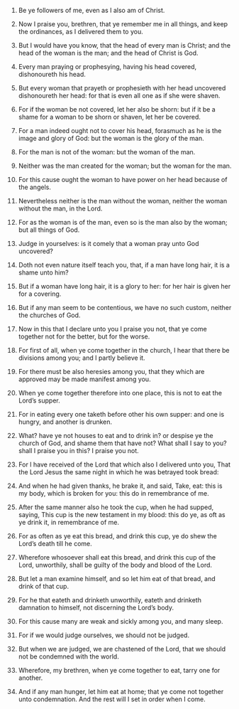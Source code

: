 1. Be ye followers of me, even as I also am of Christ.

2. Now I praise you, brethren, that ye remember me in all things,
and keep the ordinances, as I delivered them to you.

3. But I would have you know, that the head of every man is Christ;
and the head of the woman is the man; and the head of Christ is God.

4. Every man praying or prophesying, having his head covered,
dishonoureth his head.

5. But every woman that prayeth or prophesieth with her head
uncovered dishonoureth her head: for that is even all one as if she
were shaven.

6. For if the woman be not covered, let her also be shorn: but if it
be a shame for a woman to be shorn or shaven, let her be covered.

7. For a man indeed ought not to cover his head, forasmuch as he is
the image and glory of God: but the woman is the glory of the man.

8. For the man is not of the woman: but the woman of the man.

9. Neither was the man created for the woman; but the woman for the
man.

10. For this cause ought the woman to have power on her head because
of the angels.

11. Nevertheless neither is the man without the woman, neither the
woman without the man, in the Lord.

12. For as the woman is of the man, even so is the man also by the
woman; but all things of God.

13. Judge in yourselves: is it comely that a woman pray unto God
uncovered?

14. Doth not even nature itself teach you, that, if a
man have long hair, it is a shame unto him?

15. But if a woman have
long hair, it is a glory to her: for her hair is given her for a
covering.

16. But if any man seem to be contentious, we have no such custom,
neither the churches of God.

17. Now in this that I declare unto you I praise you not, that ye
come together not for the better, but for the worse.

18. For first of all, when ye come together in the church, I hear
that there be divisions among you; and I partly believe it.

19. For there must be also heresies among you, that they which are
approved may be made manifest among you.

20. When ye come together therefore into one place, this is not to
eat the Lord’s supper.

21. For in eating every one taketh before other his own supper: and
one is hungry, and another is drunken.

22. What? have ye not houses to eat and to drink in? or despise ye
the church of God, and shame them that have not? What shall I say to
you? shall I praise you in this? I praise you not.

23. For I have received of the Lord that which also I delivered unto
you, That the Lord Jesus the same night in which he was betrayed took
bread:

24. And when he had given thanks, he brake it, and said,
Take, eat: this is my body, which is broken for you: this do in
remembrance of me.

25. After the same manner also he took the cup, when he had supped,
saying, This cup is the new testament in my blood: this do ye, as oft
as ye drink it, in remembrance of me.

26. For as often as ye eat this bread, and drink this cup, ye do
shew the Lord’s death till he come.

27. Wherefore whosoever shall eat this bread, and drink this cup of
the Lord, unworthily, shall be guilty of the body and blood of the
Lord.

28. But let a man examine himself, and so let him eat of that bread,
and drink of that cup.

29. For he that eateth and drinketh unworthily, eateth and drinketh
damnation to himself, not discerning the Lord’s body.

30. For this cause many are weak and sickly among you, and many
sleep.

31. For if we would judge ourselves, we should not be judged.

32. But when we are judged, we are chastened of the Lord, that we
should not be condemned with the world.

33. Wherefore, my brethren, when ye come together to eat, tarry one
for another.

34. And if any man hunger, let him eat at home; that ye come not
together unto condemnation. And the rest will I set in order when I
come.